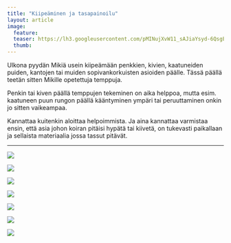 ```yaml
---
title: "Kiipeäminen ja tasapainoilu"
layout: article
image:
  feature:
  teaser: https://lh3.googleusercontent.com/pMINujXvW11_sAJiaYsyd-6QsgEXe6H_S8Q9VbOeYCo=w245
  thumb:
---
```


Ulkona pyydän Mikiä usein kiipeämään penkkien, kivien, kaatuneiden puiden, kantojen tai muiden sopivankorkuisten asioiden päälle. Tässä päällä teetän sitten Mikille opetettuja temppuja.

Penkin tai kiven päällä temppujen tekeminen on aika helppoa, mutta esim. kaatuneen puun rungon päällä kääntyminen ympäri tai peruuttaminen onkin jo sitten vaikeampaa.

Kannattaa kuitenkin aloittaa helpoimmista. Ja aina kannattaa varmistaa ensin, että asia johon koiran pitäisi hypätä tai kiivetä, on tukevasti paikallaan ja sellaista materiaalia jossa tassut pitävät.

---

[![](https://lh3.googleusercontent.com/JWc2OryEYaIpA6Z11Qp4CWgXIQ8725T6ZMayOsjw4D4=w800)](https://lh3.googleusercontent.com/JWc2OryEYaIpA6Z11Qp4CWgXIQ8725T6ZMayOsjw4D4=s0)

[![](https://lh3.googleusercontent.com/HYsHImNancgMEwdMBClEGmxiEAE6SE-BPKmhR9MjNkk=w800)](https://lh3.googleusercontent.com/HYsHImNancgMEwdMBClEGmxiEAE6SE-BPKmhR9MjNkk=s0)

[![](https://lh3.googleusercontent.com/RFA7b304T1131j_VmTc3u92Osk8WBoFMg9KmgFTA7EI=w800)](https://lh3.googleusercontent.com/RFA7b304T1131j_VmTc3u92Osk8WBoFMg9KmgFTA7EI=s0)

[![](https://lh3.googleusercontent.com/QurtI7EcQdqAf3Qene95pfPjYRkhGdZTSiMZoRVRZXI=w800)](https://lh3.googleusercontent.com/QurtI7EcQdqAf3Qene95pfPjYRkhGdZTSiMZoRVRZXI=s0)

[![](https://lh3.googleusercontent.com/3Hfeq8QZhxqF4jSEYBsAxutzMPfxKX9LSPXpXOoXLGQ=w800)](https://lh3.googleusercontent.com/3Hfeq8QZhxqF4jSEYBsAxutzMPfxKX9LSPXpXOoXLGQ=s0)

[![](https://lh3.googleusercontent.com/TIb2ANG8of9tMAmXYc7hb0z-DeR5_EJiErl0t3bKDLs=w800)](https://lh3.googleusercontent.com/TIb2ANG8of9tMAmXYc7hb0z-DeR5_EJiErl0t3bKDLs=s0)

[![](https://lh3.googleusercontent.com/k3YMLzEuum1LEXfRmjIMi1uDHj3ebumQsSkBdMbl-xA=w800)](https://lh3.googleusercontent.com/k3YMLzEuum1LEXfRmjIMi1uDHj3ebumQsSkBdMbl-xA=s0)
